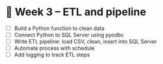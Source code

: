 # 📅 Week 3 – ETL and pipeline
- [ ] Build a Python function to clean data
- [ ] Connect Python to SQL Server using pyodbc
- [ ] Write ETL pipeline: load CSV, clean, insert into SQL Server
- [ ] Automate process with schedule
- [ ] Add logging to track ETL steps
